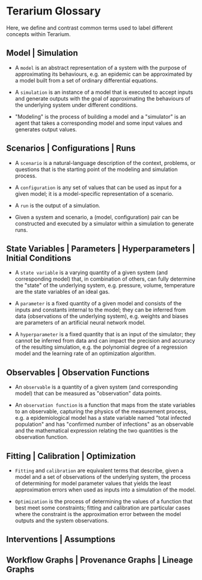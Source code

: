 # Terarium Glossary

Here, we define and contrast common terms used to label different concepts within Terarium.

## Model | Simulation

* A `model` is an abstract representation of a system with the purpose of approximating its behaviours,
e.g. an epidemic can be approximated by a model built from a set of ordinary differential equations.

* A `simulation` is an instance of a model that is executed to accept inputs and generate outputs with the goal of approximating the behaviours of the underlying system under different conditions.

* "Modeling" is the process of building a model and a "simulator" is an agent that takes a corresponding model and some input values and generates output values.

## Scenarios | Configurations | Runs

* A `scenario` is a natural-language description of the context, problems, or questions that is the starting point of the modeling and simulation process.

* A `configuration` is any set of values that can be used as input for a given model; it is a model-specific representation of a scenario.

* A `run` is the output of a simulation.

* Given a system and scenario, a (model, configuration) pair can be constructed and executed by a simulator within a simulation to generate runs.

## State Variables | Parameters | Hyperparameters | Initial Conditions

* A `state variable` is a varying quantity of a given system (and corresponding model) that, in combination of others, can fully determine the "state" of the underlying system,
e.g. pressure, volume, temperature are the state variables of an ideal gas.

* A `parameter` is a fixed quantity of a given model and consists of the inputs and constants internal to the model; they can be inferred from data (observations of the underlying system),
e.g. weights and biases are parameters of an artificial neural network model.

* A `hyperparameter` is a fixed quantity that is an input of the simulator; they cannot be inferred from data and can impact the precision and accuracy of the resulting simulation,
e.g. the polynomial degree of a regression model and the learning rate of an optimization algorithm.

## Observables | Observation Functions

* An `observable` is a quantity of a given system (and corresponding model) that can be measured as "observation" data points.

* An `observation function` is a function that maps from the state variables to an observable, capturing the physics of the measurement process, 
e.g. a epidemiological model has a state variable named "total infected population" and has "confirmed number of infections" as an observable 
and the mathematical expression relating the two quantities is the observation function.

## Fitting | Calibration | Optimization

* `Fitting` and `calibration` are equivalent terms that describe, given a model and a set of observations of the underlying system, the process of determining for model parameter values 
that yields the least approximation errors when used as inputs into a simulation of the model.

* `Optimization` is the process of determining the values of a function that best meet some constraints; 
fitting and calibration are particular cases where the constraint is the approximation error between the model outputs and the system observations.

## Interventions | Assumptions


## Workflow Graphs | Provenance Graphs | Lineage Graphs
